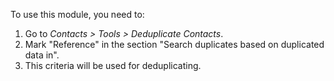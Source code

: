 To use this module, you need to:

1.  Go to *Contacts \> Tools \> Deduplicate Contacts*.
2.  Mark "Reference" in the section "Search duplicates based on
    duplicated data in".
3.  This criteria will be used for deduplicating.
